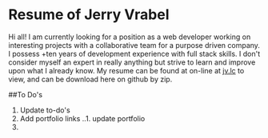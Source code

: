 # Resume of Jerry Vrabel
Hi all!  I am currently looking for a position as a web developer working on interesting projects with a collaborative team for a purpose driven company.  I possess +ten years of development experience with full stack skills. I don't consider myself an expert in really anything but strive to learn and improve upon what I already know. My resume can be found at on-line at [jv.lc](http://jv.lc/resume/resume.html) to view, and can be download here on github by zip.

##To Do's
1. Update to-do's
2. Add portfolio links
..1. update portfolio
3.
